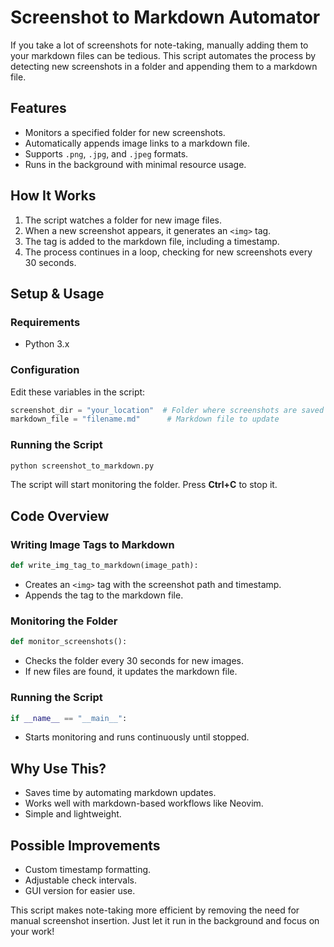 # Screenshot to Markdown Automator

If you take a lot of screenshots for note-taking, manually adding them to your markdown files can be tedious. This script automates the process by detecting new screenshots in a folder and appending them to a markdown file.

## Features
- Monitors a specified folder for new screenshots.
- Automatically appends image links to a markdown file.
- Supports `.png`, `.jpg`, and `.jpeg` formats.
- Runs in the background with minimal resource usage.

## How It Works
1. The script watches a folder for new image files.
2. When a new screenshot appears, it generates an `<img>` tag.
3. The tag is added to the markdown file, including a timestamp.
4. The process continues in a loop, checking for new screenshots every 30 seconds.

## Setup & Usage

### Requirements
- Python 3.x

### Configuration
Edit these variables in the script:
```python
screenshot_dir = "your_location"  # Folder where screenshots are saved
markdown_file = "filename.md"      # Markdown file to update
```

### Running the Script
```sh
python screenshot_to_markdown.py
```
The script will start monitoring the folder. Press **Ctrl+C** to stop it.

## Code Overview

### Writing Image Tags to Markdown
```python
def write_img_tag_to_markdown(image_path):
```
- Creates an `<img>` tag with the screenshot path and timestamp.
- Appends the tag to the markdown file.

### Monitoring the Folder
```python
def monitor_screenshots():
```
- Checks the folder every 30 seconds for new images.
- If new files are found, it updates the markdown file.

### Running the Script
```python
if __name__ == "__main__":
```
- Starts monitoring and runs continuously until stopped.

## Why Use This?
- Saves time by automating markdown updates.
- Works well with markdown-based workflows like Neovim.
- Simple and lightweight.

## Possible Improvements
- Custom timestamp formatting.
- Adjustable check intervals.
- GUI version for easier use.

This script makes note-taking more efficient by removing the need for manual screenshot insertion. Just let it run in the background and focus on your work!

